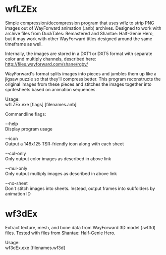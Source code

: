 wfLZEx
======

Simple compression/decompression program that uses wflz to strip PNG images out of WayForward animation (.anb) archives.
Designed to work with archive files from DuckTales: Remastered and Shantae: Half-Genie Hero, but it may work with other WayForward titles designed around the same timeframe as well.

Internally, the images are stored in a DXT1 or DXT5 format with separate color and multiply channels, described here: http://files.wayforward.com/shane/rgbv/

WayForward's format splits images into pieces and jumbles them up like a jigsaw puzzle so that they'll compress better. This program reconstructs the original images from these pieces and stitches the images together into spritesheets based on animation sequences.

Usage:  
wfLZEx.exe [flags] [filenames.anb]

Commandline flags:

--help  
Display program usage

--icon  
Output a 148x125 TSR-friendly icon along with each sheet

--col-only  
Only output color images as described in above link

--mul-only  
Only output multiply images as described in above link

--no-sheet  
Don't stitch images into sheets. Instead, output frames into subfolders by animation ID

wf3dEx
======

Extract texture, mesh, and bone data from WayForward 3D model (.wf3d) files. Tested with files from Shantae: Half-Genie Hero.

Usage:  
wf3dEx.exe [filenames.wf3d]